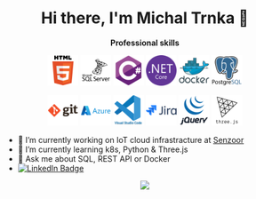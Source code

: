 <h1 align="center">Hi there, I'm Michal Trnka 👋</h1>

<p align="center"> 
 <strong>
  Professional skills
  </strong>
</p>

<p align="center"> 
  <img src="https://raw.githubusercontent.com/devicons/devicon/master/icons/html5/html5-original-wordmark.svg" alt="html" width="55" height="55" />
  <img src="https://raw.githubusercontent.com/devicons/devicon/master/icons/microsoftsqlserver/microsoftsqlserver-plain-wordmark.svg" alt="sql" width="55" height="55" />
  <img src="https://raw.githubusercontent.com/devicons/devicon/master/icons/csharp/csharp-original.svg" alt="csharp" width="55" height="55" />
  <img src="https://raw.githubusercontent.com/devicons/devicon/master/icons/dotnetcore/dotnetcore-original.svg" alt="dotnet" width="55" height="55" />
  <img src="https://raw.githubusercontent.com/devicons/devicon/master/icons/docker/docker-original-wordmark.svg" alt="docker" width="55" height="55" />
  <img src="https://raw.githubusercontent.com/devicons/devicon/master/icons/postgresql/postgresql-original-wordmark.svg" alt="postgresql" width="55" height="55" />
</p>
<p align="center"> 
  <img src="https://raw.githubusercontent.com/devicons/devicon/master/icons/git/git-original-wordmark.svg" alt="git" width="55" height="55" />
  <img src="https://raw.githubusercontent.com/devicons/devicon/master/icons/azure/azure-original-wordmark.svg" alt="azure" width="55" height="55" />
  <img src="https://raw.githubusercontent.com/devicons/devicon/master/icons/vscode/vscode-original-wordmark.svg" alt="vscode" width="55" height="55" />
  <img src="https://raw.githubusercontent.com/devicons/devicon/master/icons/jira/jira-original-wordmark.svg" alt="jira" width="55" height="55" />
  <img src="https://raw.githubusercontent.com/devicons/devicon/master/icons/jquery/jquery-original-wordmark.svg" alt="jquery" width="55" height="55" />
  <img src="https://raw.githubusercontent.com/devicons/devicon/master/icons/threejs/threejs-original-wordmark.svg" alt="threejs" width="55" height="55" />
</p>

- 🔭 I’m currently working on IoT cloud infrastracture at [Senzoor](https://www.senzoor.com)
- 🌱 I’m currently learning k8s, Python & Three.js
- 💬 Ask me about SQL, REST API or Docker
- [![LinkedIn Badge](https://img.shields.io/badge/My-LinkedIn-blue)](https://www.linkedin.com/in/qiushengwu)

<p align="center">
 <a href="#" alt="Michal Trnkas's github stats">
  <img src="https://github-readme-stats.vercel.app/api?username=miXtr&theme=default&show_icons=true" />
 </a>
</p>
